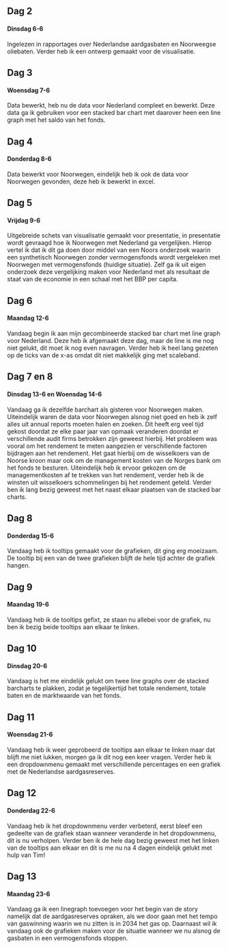 
## Dag 2 
#### Dinsdag 6-6
Ingelezen in rapportages over Nederlandse aardgasbaten en Noorweegse oliebaten. Verder heb ik een ontwerp gemaakt
voor de visualisatie.

## Dag 3
#### Woensdag 7-6
Data bewerkt, heb nu de data voor Nederland compleet en bewerkt. Deze data ga ik gebruiken voor een stacked
bar chart met daarover heen een line graph met het saldo van het fonds.

## Dag 4 
#### Donderdag 8-6
Data bewerkt voor Noorwegen, eindelijk heb ik ook de data voor Noorwegen gevonden, deze heb ik bewerkt in excel. 

## Dag 5
#### Vrijdag 9-6
Uitgebreide schets van visualisatie gemaakt voor presentatie, in presentatie wordt gevraagd hoe ik Noorwegen met Nederland
ga vergelijken. Hierop vertel ik dat ik dit ga doen door middel van een Noors onderzoek waarin een synthetisch Noorwegen
zonder vermogensfonds wordt vergeleken met Noorwegen met vermogensfonds (huidige situatie). Zelf ga ik uit eigen onderzoek
deze vergelijking maken voor Nederland met als resultaat de staat van de economie in een schaal met het BBP per capita.

## Dag 6
#### Maandag 12-6
Vandaag begin ik aan mijn gecombineerde stacked bar chart met line graph voor Nederland. Deze heb ik afgemaakt deze dag, maar de line is me nog niet gelukt, dit moet ik nog even navragen. Verder heb ik heel lang gezeten op de ticks van de x-as
omdat dit niet makkelijk ging met scaleband.

## Dag 7 en 8
#### Dinsdag 13-6 en Woensdag 14-6
Vandaag ga ik dezelfde barchart als gisteren voor Noorwegen maken. Uiteindelijk waren de data voor Noorwegen alsnog niet goed en heb ik zelf alles uit annual reports moeten halen en zoeken. Dit heeft erg veel tijd gekost doordat ze elke paar jaar 
van opmaak veranderen doordat er verschillende audit firms betrokken zijn geweest hierbij. Het probleem was vooral om het
rendement te meten aangezien er verschillende factoren bijdragen aan het rendement. Het gaat hierbij om de wisselkoers
van de Noorse kroon maar ook om de management kosten van de Norges bank om het fonds te besturen. Uiteindelijk heb ik ervoor
gekozen om de managementkosten af te trekken van het rendement, verder heb ik de winsten uit wisselkoers schommelingen 
bij het rendement geteld. Verder ben ik lang bezig geweest met het naast elkaar plaatsen van de stacked bar charts.

## Dag 8
#### Donderdag 15-6
Vandaag heb ik tooltips gemaakt voor de grafieken, dit ging erg moeizaam. De tooltip bij een van de twee grafieken blijft de hele tijd achter de grafiek hangen.

## Dag 9
#### Maandag 19-6
Vandaag heb ik de tooltips gefixt, ze staan nu allebei voor de grafiek, nu ben ik bezig beide tooltips aan elkaar te linken.

## Dag 10
#### Dinsdag 20-6
Vandaag is het me eindelijk gelukt om twee line graphs over de stacked barcharts te plakken, zodat je tegelijkertijd het totale rendement, totale baten en de marktwaarde van het fonds.

## Dag 11
#### Woensdag 21-6
Vandaag heb ik weer geprobeerd de tooltips aan elkaar te linken maar dat blijft me niet lukken, morgen ga ik dit nog een keer vragen. Verder heb ik een dropdownmenu gemaakt met verschillende percentages en een grafiek met de Nederlandse aardgasreserves.

## Dag 12
#### Donderdag 22-6
Vandaag heb ik het dropdownmenu verder verbeterd, eerst bleef een gedeelte van de grafiek staan wanneer veranderde in het dropdownmenu, dit is nu verholpen. Verder ben ik de hele dag bezig geweest met het linken van de tooltips aan elkaar en dit is me nu na 4 dagen eindelijk gelukt met hulp van Tim!

## Dag 13
#### Maandag 23-6
Vandaag ga ik een linegraph toevoegen voor het begin van de story namelijk dat de aardgasreserves opraken, als we door gaan met het tempo van gaswinning waarin we nu zitten is in 2034 het gas op. Daarnaast wil ik vandaag ook de grafieken maken voor de situatie wanneer we nu alsnog de gasbaten in een vermogensfonds stoppen.
